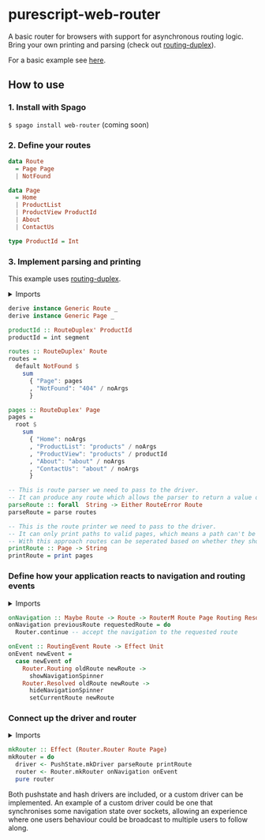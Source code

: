 # purescript-web-router

A basic router for browsers with support for asynchronous routing logic. Bring your own printing and parsing (check out [routing-duplex](https://github.com/natefaubion/purescript-routing-duplex)).

For a basic example see [here](https://github.com/robertdp/purescript-web-router-example/tree/master/src).

## How to use

### 1. Install with Spago

`$ spago install web-router` (coming soon)

### 2. Define your routes

```purescript
data Route
  = Page Page
  | NotFound

data Page
  = Home
  | ProductList
  | ProductView ProductId
  | About
  | ContactUs

type ProductId = Int
```

### 3. Implement parsing and printing

This example uses [routing-duplex](https://github.com/natefaubion/purescript-routing-duplex).

<details>
<summary>Imports</summary>
<pre>
import Prelude hiding ((/))
import Data.Either (Either)
import Data.Generic.Rep (class Generic)
import Routing.Duplex (RouteDuplex', default, int, parse, print, root, segment)
import Routing.Duplex.Generic (noArgs, sum)
import Routing.Duplex.Generic.Syntax ((/))
import Routing.Duplex.Parser (RouteError)
</pre>
</details>

```purescript
derive instance Generic Route _
derive instance Generic Page _

productId :: RouteDuplex' ProductId
productId = int segment

routes :: RouteDuplex' Route
routes =
  default NotFound $
    sum
      { "Page": pages
      , "NotFound": "404" / noArgs
      }

pages :: RouteDuplex' Page
pages =
  root $
    sum
      { "Home": noArgs
      , "ProductList": "products" / noArgs
      , "ProductView": "products" / productId
      , "About": "about" / noArgs
      , "ContactUs": "about" / noArgs
      }

-- This is route parser we need to pass to the driver.
-- It can produce any route which allows the parser to return a value of `NotFound` instead of failing.
parseRoute :: forall  String -> Either RouteError Route
parseRoute = parse routes

-- This is the route printer we need to pass to the driver.
-- It can only print paths to valid pages, which means a path can't be produced for the `NotFound` route.
-- With this approach routes can be seperated based on whether they should be a navigation target and have a URL.
printRoute :: Page -> String
printRoute = print pages
```

### Define how your application reacts to navigation and routing events

<details>
<summary>Imports</summary>
<pre>
import Web.Router as Router
</pre>
</details>

```purescript
onNavigation :: Maybe Route -> Route -> RouterM Route Page Routing Resolved Unit
onNavigation previousRoute requestedRoute = do
  Router.continue -- accept the navigation to the requested route

onEvent :: RoutingEvent Route -> Effect Unit
onEvent newEvent =
  case newEvent of
    Router.Routing oldRoute newRoute ->
      showNavigationSpinner
    Router.Resolved oldRoute newRoute ->
      hideNavigationSpinner
      setCurrentRoute newRoute
```

### Connect up the driver and router

<details>
<summary>Imports</summary>
<pre>
import Web.Router as Router
import Web.Router.Driver.PushState as PushState
</pre>
</details>

```purescript
mkRouter :: Effect (Router.Router Route Page)
mkRouter = do
  driver <- PushState.mkDriver parseRoute printRoute
  router <- Router.mkRouter onNavigation onEvent
  pure router
```

Both pushstate and hash drivers are included, or a custom driver can be implemented. An example of a custom driver could be one that synchronises some navigation state over sockets, allowing an experience where one users behaviour could be broadcast to multiple users to follow along.
